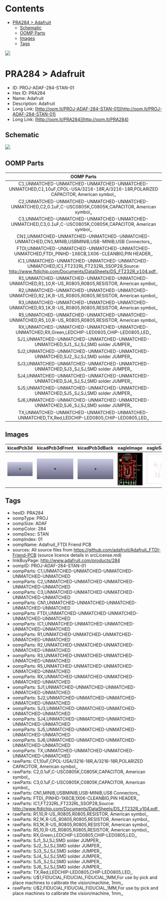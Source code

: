 



Contents
========

* [PRA284 > Adafruit](#pra284--adafruit)
	* [Schematic](#schematic)
	* [OOMP Parts](#oomp-parts)
	* [Images](#images)
	* [Tags](#tags)
  
![][im]
# PRA284 > Adafruit

- ID: PROJ-ADAF-284-STAN-01
- Hex ID: PRA284
- Name: Adafruit
- Description: Adafruit
- Long Link: [http://oom.lt/PROJ-ADAF-284-STAN-01](http://oom.lt/PROJ-ADAF-284-STAN-01)
- Long Link: [http://oom.lt/PRA284](http://oom.lt/PRA284)

## Schematic
  
![][schem]
## OOMP Parts
  

|OOMP Parts|
| :---: |
|C1,UNMATCHED-UNMATCHED-UNMATCHED-UNMATCHED-UNMATCHED,C1,10uF,CPOL-USA/3216-18R,A/3216-18R,POLARIZED CAPACITOR, American symbol,,|
|C2,UNMATCHED-UNMATCHED-UNMATCHED-UNMATCHED-UNMATCHED,C2,0.1uF,C-USC0805K,C0805K,CAPACITOR, American symbol,,|
|C3,UNMATCHED-UNMATCHED-UNMATCHED-UNMATCHED-UNMATCHED,C3,0.1uF,C-USC0805K,C0805K,CAPACITOR, American symbol,,|
|CN1,UNMATCHED-UNMATCHED-UNMATCHED-UNMATCHED-UNMATCHED,CN1,MINIB,USBMINIB,USB-MINIB,USB Connectors,,|
|FTDI,UNMATCHED-UNMATCHED-UNMATCHED-UNMATCHED-UNMATCHED,FTDI,,PINHD-1X6CB,1X06-CLEANBIG,PIN HEADER,,|
|IC1,UNMATCHED-UNMATCHED-UNMATCHED-UNMATCHED-UNMATCHED,IC1,FT232RL,FT232RL,SSOP28,Source: http://www.ftdichip.com/Documents/DataSheets/DS_FT232R_v104.pdf,,|
|R1,UNMATCHED-UNMATCHED-UNMATCHED-UNMATCHED-UNMATCHED,R1,10,R-US_R0805,R0805,RESISTOR, American symbol,,|
|R2,UNMATCHED-UNMATCHED-UNMATCHED-UNMATCHED-UNMATCHED,R2,1K,R-US_R0805,R0805,RESISTOR, American symbol,,|
|R3,UNMATCHED-UNMATCHED-UNMATCHED-UNMATCHED-UNMATCHED,R3,1K,R-US_R0805,R0805,RESISTOR, American symbol,,|
|R5,UNMATCHED-UNMATCHED-UNMATCHED-UNMATCHED-UNMATCHED,R5,10,R-US_R0805,R0805,RESISTOR, American symbol,,|
|RX,UNMATCHED-UNMATCHED-UNMATCHED-UNMATCHED-UNMATCHED,RX,Green,LEDCHIP-LED0805,CHIP-LED0805,LED,,|
|SJ1,UNMATCHED-UNMATCHED-UNMATCHED-UNMATCHED-UNMATCHED,SJ1,,SJ,SJ,SMD solder JUMPER,,|
|SJ2,UNMATCHED-UNMATCHED-UNMATCHED-UNMATCHED-UNMATCHED,SJ2,,SJ,SJ,SMD solder JUMPER,,|
|SJ3,UNMATCHED-UNMATCHED-UNMATCHED-UNMATCHED-UNMATCHED,SJ3,,SJ,SJ,SMD solder JUMPER,,|
|SJ4,UNMATCHED-UNMATCHED-UNMATCHED-UNMATCHED-UNMATCHED,SJ4,,SJ,SJ,SMD solder JUMPER,,|
|SJ5,UNMATCHED-UNMATCHED-UNMATCHED-UNMATCHED-UNMATCHED,SJ5,,SJ,SJ,SMD solder JUMPER,,|
|SJ6,UNMATCHED-UNMATCHED-UNMATCHED-UNMATCHED-UNMATCHED,SJ6,,SJ,SJ,SMD solder JUMPER,,|
|TX,UNMATCHED-UNMATCHED-UNMATCHED-UNMATCHED-UNMATCHED,TX,Red,LEDCHIP-LED0805,CHIP-LED0805,LED,,|

## Images
  
  

|kicadPcb3d|kicadPcb3dFront|kicadPcb3dBack|eagleImage|eagleSchemImage|
| :---: | :---: | :---: | :---: | :---: |
|[![kicadPcb3d](kicadPcb3d_140.png)](kicadPcb3d.png)|[![kicadPcb3dFront](kicadPcb3dFront_140.png)](kicadPcb3dFront.png)|[![kicadPcb3dBack](kicadPcb3dBack_140.png)](kicadPcb3dBack.png)|[![eagleImage](eagleImage_140.png)](eagleImage.png)|[![eagleSchemImage](eagleSchemImage_140.png)](eagleSchemImage.png)|

## Tags

- hexID: PRA284
- oompType: PROJ
- oompSize: ADAF
- oompColor: 284
- oompDesc: STAN
- oompIndex: 01
- oompName: Adafruit_FTDI Friend PCB
- sources: All source files from https://github.com/adafruit/Adafruit_FTDI-Friend-PCB (source licence details in srcLicense.md)
- linkBuyPage: http://www.adafruit.com/products/284
- oompID: PROJ-ADAF-284-STAN-01
- oompParts: C1,UNMATCHED-UNMATCHED-UNMATCHED-UNMATCHED-UNMATCHED
- oompParts: C2,UNMATCHED-UNMATCHED-UNMATCHED-UNMATCHED-UNMATCHED
- oompParts: C3,UNMATCHED-UNMATCHED-UNMATCHED-UNMATCHED-UNMATCHED
- oompParts: CN1,UNMATCHED-UNMATCHED-UNMATCHED-UNMATCHED-UNMATCHED
- oompParts: FTDI,UNMATCHED-UNMATCHED-UNMATCHED-UNMATCHED-UNMATCHED
- oompParts: IC1,UNMATCHED-UNMATCHED-UNMATCHED-UNMATCHED-UNMATCHED
- oompParts: R1,UNMATCHED-UNMATCHED-UNMATCHED-UNMATCHED-UNMATCHED
- oompParts: R2,UNMATCHED-UNMATCHED-UNMATCHED-UNMATCHED-UNMATCHED
- oompParts: R3,UNMATCHED-UNMATCHED-UNMATCHED-UNMATCHED-UNMATCHED
- oompParts: R5,UNMATCHED-UNMATCHED-UNMATCHED-UNMATCHED-UNMATCHED
- oompParts: RX,UNMATCHED-UNMATCHED-UNMATCHED-UNMATCHED-UNMATCHED
- oompParts: SJ1,UNMATCHED-UNMATCHED-UNMATCHED-UNMATCHED-UNMATCHED
- oompParts: SJ2,UNMATCHED-UNMATCHED-UNMATCHED-UNMATCHED-UNMATCHED
- oompParts: SJ3,UNMATCHED-UNMATCHED-UNMATCHED-UNMATCHED-UNMATCHED
- oompParts: SJ4,UNMATCHED-UNMATCHED-UNMATCHED-UNMATCHED-UNMATCHED
- oompParts: SJ5,UNMATCHED-UNMATCHED-UNMATCHED-UNMATCHED-UNMATCHED
- oompParts: SJ6,UNMATCHED-UNMATCHED-UNMATCHED-UNMATCHED-UNMATCHED
- oompParts: TX,UNMATCHED-UNMATCHED-UNMATCHED-UNMATCHED-UNMATCHED
- rawParts: C1,10uF,CPOL-USA/3216-18R,A/3216-18R,POLARIZED CAPACITOR, American symbol,,
- rawParts: C2,0.1uF,C-USC0805K,C0805K,CAPACITOR, American symbol,,
- rawParts: C3,0.1uF,C-USC0805K,C0805K,CAPACITOR, American symbol,,
- rawParts: CN1,MINIB,USBMINIB,USB-MINIB,USB Connectors,,
- rawParts: FTDI,,PINHD-1X6CB,1X06-CLEANBIG,PIN HEADER,,
- rawParts: IC1,FT232RL,FT232RL,SSOP28,Source: http://www.ftdichip.com/Documents/DataSheets/DS_FT232R_v104.pdf,,
- rawParts: R1,10,R-US_R0805,R0805,RESISTOR, American symbol,,
- rawParts: R2,1K,R-US_R0805,R0805,RESISTOR, American symbol,,
- rawParts: R3,1K,R-US_R0805,R0805,RESISTOR, American symbol,,
- rawParts: R5,10,R-US_R0805,R0805,RESISTOR, American symbol,,
- rawParts: RX,Green,LEDCHIP-LED0805,CHIP-LED0805,LED,,
- rawParts: SJ1,,SJ,SJ,SMD solder JUMPER,,
- rawParts: SJ2,,SJ,SJ,SMD solder JUMPER,,
- rawParts: SJ3,,SJ,SJ,SMD solder JUMPER,,
- rawParts: SJ4,,SJ,SJ,SMD solder JUMPER,,
- rawParts: SJ5,,SJ,SJ,SMD solder JUMPER,,
- rawParts: SJ6,,SJ,SJ,SMD solder JUMPER,,
- rawParts: TX,Red,LEDCHIP-LED0805,CHIP-LED0805,LED,,
- rawParts: U$1,FIDUCIAL,FIDUCIAL,FIDUCIAL_1MM,For use by pick and place machines to calibrate the vision/machine, 1mm,,
- rawParts: U$2,FIDUCIAL,FIDUCIAL,FIDUCIAL_1MM,For use by pick and place machines to calibrate the vision/machine, 1mm,,



[im]: kicadPcb3d_450.png
[schem]: eagleSchemImage.png
